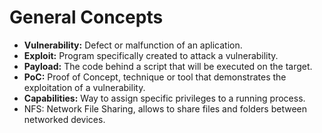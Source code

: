 # General Concepts

* **Vulnerability:** Defect or malfunction of an aplication.
* **Exploit:** Program specifically created to attack a vulnerability.
* **Payload:** The code behind a script that will be executed on the target.
* **PoC:** Proof of Concept, technique or tool that demonstrates the exploitation of a vulnerability.
* **Capabilities:** Way to assign specific privileges to a running process.
* NFS: Network File Sharing, allows to share files and folders between networked devices.

